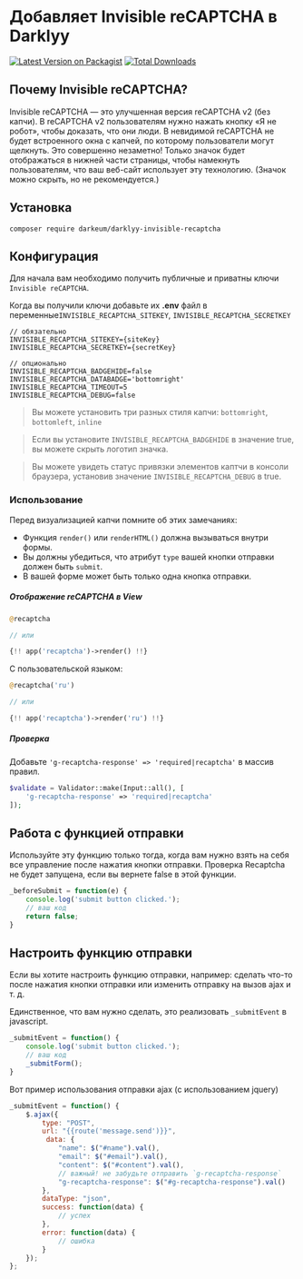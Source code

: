 Добавляет Invisible reCAPTCHA в Darklyy
==========
[![Latest Version on Packagist](https://img.shields.io/packagist/v/darkeum/darklyy-invisible-recaptcha.svg?style=flat-square)](https://packagist.org/packages//darkeum/darklyy-invisible-recaptcha)
[![Total Downloads](https://img.shields.io/packagist/dt/darkeum/darklyy-invisible-recaptcha.svg?style=flat-square)](https://packagist.org/packages/darkeum/darklyy-invisible-recaptcha)

## Почему Invisible reCAPTCHA?

Invisible reCAPTCHA — это улучшенная версия reCAPTCHA v2 (без капчи). В reCAPTCHA v2 пользователям нужно нажать кнопку «Я не робот», чтобы доказать, что они люди. В невидимой reCAPTCHA не будет встроенного окна с капчей, по которому пользователи могут щелкнуть. Это совершенно незаметно! Только значок будет отображаться в нижней части страницы, чтобы намекнуть пользователям, что ваш веб-сайт использует эту технологию. (Значок можно скрыть, но не рекомендуется.)

## Установка

```
composer require darkeum/darklyy-invisible-recaptcha
```

## Конфигурация
Для начала вам необходимо получить публичные и приватны ключи  `Invisible reCAPTCHA`.

Когда вы получили ключи добавьте их  **.env** файл в переменные`INVISIBLE_RECAPTCHA_SITEKEY`, `INVISIBLE_RECAPTCHA_SECRETKEY`

```
// обязательно
INVISIBLE_RECAPTCHA_SITEKEY={siteKey}
INVISIBLE_RECAPTCHA_SECRETKEY={secretKey}

// опционально
INVISIBLE_RECAPTCHA_BADGEHIDE=false
INVISIBLE_RECAPTCHA_DATABADGE='bottomright'
INVISIBLE_RECAPTCHA_TIMEOUT=5
INVISIBLE_RECAPTCHA_DEBUG=false
```

> Вы можете установить три разных стиля капчи: `bottomright`, `bottomleft`, `inline`

> Если вы установите `INVISIBLE_RECAPTCHA_BADGEHIDE` в значение true, вы можете скрыть логотип значка.

> Вы можете увидеть статус привязки элементов каптчи в консоли браузера, установив значение `INVISIBLE_RECAPTCHA_DEBUG` в true.

### Использование

Перед визуализацией капчи помните об этих замечаниях:

* Функция `render()` или `renderHTML()` должна вызываться внутри формы.
* Вы должны убедиться, что атрибут `type` вашей кнопки отправки должен быть `submit`.
* В вашей форме может быть только одна кнопка отправки.

##### Отображение reCAPTCHA в View

```php
@recaptcha

// или

{!! app('recaptcha')->render() !!}

```

С пользовательской языком:

```php
@recaptcha('ru')

// или

{!! app('recaptcha')->render('ru') !!}

```

##### Проверка

Добавьте `'g-recaptcha-response' => 'required|recaptcha'` в массив правил.

```php
$validate = Validator::make(Input::all(), [
    'g-recaptcha-response' => 'required|recaptcha'
]);

```
## Работа с функцией отправки
Используйте эту функцию только тогда, когда вам нужно взять на себя все управление после нажатия кнопки отправки. Проверка Recaptcha не будет запущена, если вы вернете false в этой функции.

```javascript
_beforeSubmit = function(e) {
    console.log('submit button clicked.');
    // ваш код 
    return false;
}
```

## Настроить функцию отправки
Если вы хотите настроить функцию отправки, например: сделать что-то после нажатия кнопки отправки или изменить отправку на вызов ajax и т. д.

Единственное, что вам нужно сделать, это реализовать `_submitEvent` в javascript.
```javascript
_submitEvent = function() {
    console.log('submit button clicked.');
    // ваш код 
    _submitForm();
}
```
Вот пример использования отправки ajax (с использованием jquery)
```javascript
_submitEvent = function() {
    $.ajax({
        type: "POST",
        url: "{{route('message.send')}}",
         data: {
            "name": $("#name").val(),
            "email": $("#email").val(),
            "content": $("#content").val(),
            // важный! не забудьте отправить `g-recaptcha-response`
            "g-recaptcha-response": $("#g-recaptcha-response").val()
        },
        dataType: "json",
        success: function(data) {
            // успех
        },
        error: function(data) {
            // ошибка
        }
    });
};
```
